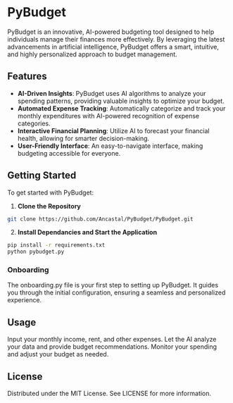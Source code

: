 # PyBudget

PyBudget is an innovative, AI-powered budgeting tool designed to help individuals manage their finances more effectively. By leveraging the latest advancements in artificial intelligence, PyBudget offers a smart, intuitive, and highly personalized approach to budget management.

## Features

- **AI-Driven Insights**: PyBudget uses AI algorithms to analyze your spending patterns, providing valuable insights to optimize your budget.
- **Automated Expense Tracking**: Automatically categorize and track your monthly expenditures with AI-powered recognition of expense categories.
- **Interactive Financial Planning**: Utilize AI to forecast your financial health, allowing for smarter decision-making.
- **User-Friendly Interface**: An easy-to-navigate interface, making budgeting accessible for everyone.

## Getting Started

To get started with PyBudget:

1. **Clone the Repository**
```bash 
git clone https://github.com/Ancastal/PyBudget/PyBudget.git
```
2. **Install Dependancies and Start the Application**
```bash 
pip install -r requirements.txt
python pybudget.py
```

### Onboarding
The onboarding.py file is your first step to setting up PyBudget. It guides you through the initial configuration, ensuring a seamless and personalized experience.

## Usage
Input your monthly income, rent, and other expenses.
Let the AI analyze your data and provide budget recommendations.
Monitor your spending and adjust your budget as needed.

## License
Distributed under the MIT License. See LICENSE for more information.
